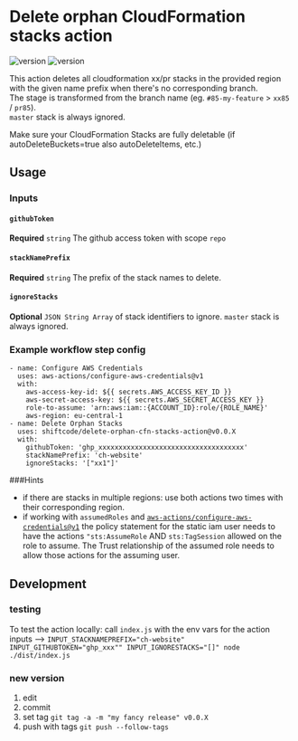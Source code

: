 # Delete orphan CloudFormation stacks action
![version](https://img.shields.io/github/last-commit/shiftcode/delete-orphan-cfn-stacks-action)
![version](https://img.shields.io/github/tag/shiftcode/delete-orphan-cfn-stacks-action?label=version)


This action deletes all cloudformation xx/pr stacks in the provided region with the given name prefix when there's no corresponding branch.\
The stage is transformed from the branch name (eg. `#85-my-feature` > `xx85` / `pr85`).\
`master` stack is always ignored.

Make sure your CloudFormation Stacks are fully deletable (if autoDeleteBuckets=true also autoDeleteItems, etc.)

## Usage
### Inputs

#### `githubToken`
**Required** `string` The github access token with scope `repo`

#### `stackNamePrefix`
**Required** `string` The prefix of the stack names to delete.

#### `ignoreStacks`
**Optional** `JSON String Array` of stack identifiers to ignore. `master` stack is always ignored.


### Example workflow step config
```
- name: Configure AWS Credentials
  uses: aws-actions/configure-aws-credentials@v1
  with:
    aws-access-key-id: ${{ secrets.AWS_ACCESS_KEY_ID }}
    aws-secret-access-key: ${{ secrets.AWS_SECRET_ACCESS_KEY }}
    role-to-assume: 'arn:aws:iam::{ACCOUNT_ID}:role/{ROLE_NAME}'
    aws-region: eu-central-1
- name: Delete Orphan Stacks
  uses: shiftcode/delete-orphan-cfn-stacks-action@v0.0.X
  with:
    githubToken: 'ghp_xxxxxxxxxxxxxxxxxxxxxxxxxxxxxxxxxxxx'
    stackNamePrefix: 'ch-website'
    ignoreStacks: '["xx1"]'
```
###Hints
- if there are stacks in multiple regions: use both actions two times with their corresponding region.
- if working with `assumedRoles` and [`aws-actions/configure-aws-credentials@v1`](https://github.com/aws-actions/configure-aws-credentials) the policy statement for the static iam user needs to have the actions `"sts:AssumeRole` AND `sts:TagSession` allowed on the role to assume. The Trust relationship of the assumed role needs to allow those actions for the assuming user. 

## Development
### testing
To test the action locally: call `index.js` with the env vars for the action inputs
--> `INPUT_STACKNAMEPREFIX="ch-website" INPUT_GITHUBTOKEN="ghp_xxx"" INPUT_IGNORESTACKS="[]" node ./dist/index.js`
### new version
1) edit
2) commit
3) set tag `git tag -a -m "my fancy release" v0.0.X`
4) push with tags `git push --follow-tags`
